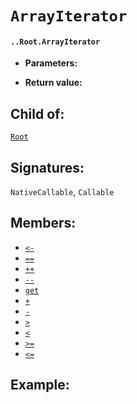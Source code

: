 # `ArrayIterator`

#### `..Root.ArrayIterator`

* **Parameters:**

* **Return value:**

## Child of:

[`Root`](docs..Root.md)

## Signatures:

`NativeCallable`, `Callable`

## Members:

- [`<-`](docs..Root.ArrayIterator.<-.md)
- [`==`](docs..Root.ArrayIterator.==.md)
- [`++`](docs..Root.ArrayIterator.++.md)
- [`--`](docs..Root.ArrayIterator.--.md)
- [`get`](docs..Root.ArrayIterator.get.md)
- [`+`](docs..Root.ArrayIterator.+.md)
- [`-`](docs..Root.ArrayIterator.-.md)
- [`>`](docs..Root.ArrayIterator.>.md)
- [`<`](docs..Root.ArrayIterator.<.md)
- [`>=`](docs..Root.ArrayIterator.>=.md)
- [`<=`](docs..Root.ArrayIterator.<=.md)


## Example:


